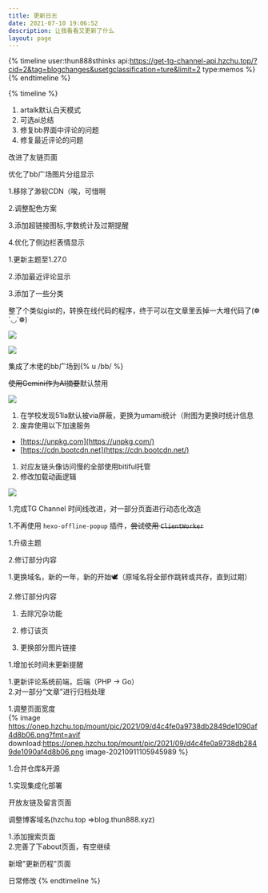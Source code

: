 ```yaml
---
title: 更新日志
date: 2021-07-10 19:06:52
description: 让我看看又更新了什么
layout: page
---
```


{% timeline user:thun888sthinks api:https://get-tg-channel-api.hzchu.top/?cid=2&tag=blogchanges&usetgclassification=ture&limit=2 type:memos %}
{% endtimeline %}

{% timeline %}

<!-- node 2024/6/28 14:20:23 -->

1. artalk默认白天模式
2. 可选ai总结 
3. 修复bb界面中评论的问题 
4. 修复最近评论的问题

<!-- node 2024/6/8 10:17:46 -->

改进了友链页面

<!-- node 2024/4/20 12:46:29 -->

优化了bb广场图片分组显示

<!-- node 2024/4/4 06:43:20 -->

1.移除了渺软CDN（唉，可惜啊

2.调整配色方案

3.添加超链接图标,字数统计及过期提醒

4.优化了侧边栏表情显示

<!-- node 2024/4/4 06:43:20 -->

1.更新主题至1.27.0

2.添加最近评论显示

3.添加了一些分类

<!-- node 2024/3/23 20:39:06 -->

整了个类似gist的，转换在线代码的程序，终于可以在文章里丢掉一大堆代码了(❁´◡`❁)

![](https://onep.hzchu.top/mount/pic/myself/2024/07/66822c89e6ae8.jpg?fmt=avif)

![](https://onep.hzchu.top/mount/pic/myself/2024/07/66822c8ec11e1.jpg?fmt=avif)

<!-- node 2024/3/23 16:03:53 -->

集成了木佬的bb广场到{% u  /bb/ %}

<!-- node 2024/3/9 11:23:47 -->

~~使用Gemini作为AI摘要~~默认禁用

![](https://onep.hzchu.top/mount/pic/myself/2024/07/66822c59b6101.jpg?fmt=avif)

<!-- node 2024/3/8 22:39:15 -->

1. 在学校发现51la默认被via屏蔽，更换为umami统计（附图为更换时统计信息
2. 废弃使用以下加速服务

- [https://unpkg.com](https://unpkg.com/)
- [https://cdn.bootcdn.net](https://cdn.bootcdn.net/)

1. 对应友链头像访问慢的全部使用bitiful托管
2. 修改加载动画逻辑

![](https://onep.hzchu.top/mount/pic/myself/2024/07/66822c1c6efe9.jpg?fmt=avif)

<!-- node 2024/2/25 -->
1.完成TG Channel 时间线改进，对一部分页面进行动态化改造

<!-- node 2024/2/15 -->
1.不再使用 `hexo-offline-popup` 插件，~~尝试使用 `ClientWorker`~~

<!-- node 2024/2/06 -->
1.升级主题

2.修订部分内容
<!-- node 2023/1/21 -->
1.更换域名，新的一年，新的开始🕊️（原域名将全部作跳转或共存，直到过期）

2.修订部分内容
<!-- node 2022/8/18 -->

1. 去除冗杂功能

2. 修订该页

3. 更换部分图片链接

<!-- node 11/26 -->
1\.增加长时间未更新提醒
<!-- node 10/29 -->
1\.更新评论系统前端，后端（PHP -> Go）<br>2.对一部分“文章”进行归档处理

<!-- node 9/11 -->
1\.调整页面宽度<br>{% image https://onep.hzchu.top/mount/pic/2021/09/d4c4fe0a9738db2849de1090af4d8b06.png?fmt=avif download:https://onep.hzchu.top/mount/pic/2021/09/d4c4fe0a9738db2849de1090af4d8b06.png image-20210911105945989 %}

<!-- node 9/10 -->
1\.合并仓库&开源
<!-- node 7/30 -->
1\.实现集成化部署
<!-- node 7/29 -->
开放友链及留言页面
<!-- node 7/28 -->
调整博客域名(hzchu.top =>blog.thun888.xyz)
<!-- node 7/20 -->
1\.添加搜索页面<br>2.完善了下about页面，有空继续
<!-- node 7/17 -->
新增"更新历程"页面
<!-- node 2021/5/?\~2021/7/14 -->
日常修改
{% endtimeline %}